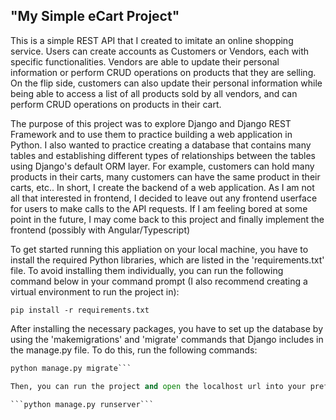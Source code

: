 ## "My Simple eCart Project"

This is a simple REST API that I created to imitate an online shopping service. Users can create accounts as Customers or Vendors, each with specific functionalities. Vendors are able to update their personal information or perform CRUD operations on products that they are selling. On the flip side, customers can also update their personal information while being able to access a list of all products sold by all vendors, and can perform CRUD operations on products in their cart.  

The purpose of this project was to explore Django and Django REST Framework and to use them to practice building a web application in Python. I also wanted to practice creating a database that contains many tables and establishing different types of relationships between the tables using Django's default ORM layer. For example, customers can hold many products in their carts, many customers can have the same product in their carts, etc.. In short, I create the backend of a web application. As I am not all that interested in frontend, I decided to leave out any frontend userface for users to make calls to the API requests. If I am feeling bored at some point in the future, I may come back to this project and finally implement the frontend (possibly with Angular/Typescript)

 
To get started running this appliation on your local machine, you have to install the required Python libraries, which are listed in the 'requirements.txt' file. To avoid installing them individually, you can run the following command below in your command prompt (I also recommend creating a virtual environment to run the project in): 

```pip install -r requirements.txt```

After installing the necessary packages, you have to set up the database by using the 'makemigrations' and 'migrate' commands that Django includes in the manage.py file. To do this, run the following commands:

```python manage.py makemigrations
python manage.py migrate```

Then, you can run the project and open the localhost url into your preferred browser. To run the project, we can call the 'runserver' command:

```python manage.py runserver```
